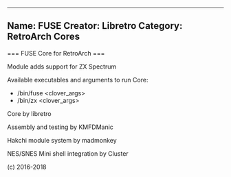 -----------------------
Name: FUSE 
Creator: Libretro
Category: RetroArch Cores
-----------------------
=== FUSE Core for RetroArch ===

Module adds support for ZX Spectrum

Available executables and arguments to run Core:
- /bin/fuse <rom> <clover_args>
- /bin/zx <rom> <clover_args>

Core by libretro

Assembly and testing by KMFDManic

Hakchi module system by madmonkey

NES/SNES Mini shell integration by Cluster

(c) 2016-2018
